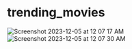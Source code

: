 # trending_movies
![Screenshot 2023-12-05 at 12 07 17 AM](https://github.com/sakibchonka/trending_movies/assets/57943299/f22b0cbd-87f2-4fe0-b73d-892a837f4c4b)
![Screenshot 2023-12-05 at 12 07 30 AM](https://github.com/sakibchonka/trending_movies/assets/57943299/79f967b4-c0da-4ee4-9a2d-726d4783362e)
